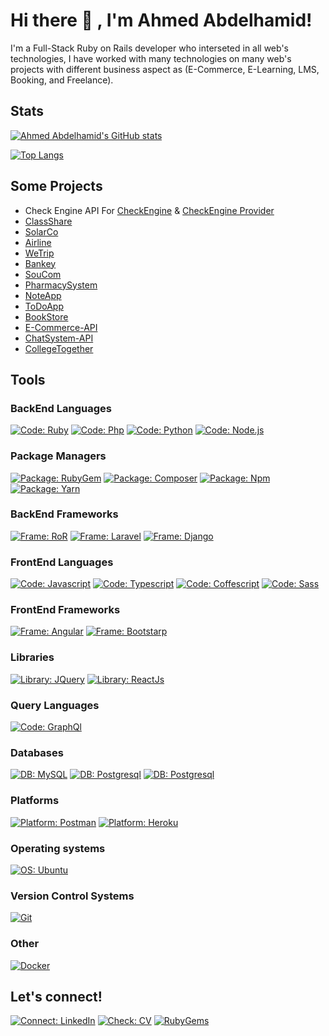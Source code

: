# Hi there 👋 , I'm Ahmed Abdelhamid!

I'm a Full-Stack Ruby on Rails developer who interseted in all web's technologies, I have worked with many technologies on many web's projects with different business aspect as (E-Commerce, E-Learning, LMS, Booking, and Freelance).

## Stats

[![Ahmed Abdelhamid's GitHub stats](https://github-readme-stats.vercel.app/api?username=ahmedhamid13&show_icons=true&theme=dark)](https://github.com/ahmedhamid13/ahmedhamid13)

[![Top Langs](https://github-readme-stats.vercel.app/api/top-langs/?username=ahmedhamid13&show_icons=true&theme=dark&hide=html,css,blade&layout=compact)](https://github.com/ahmedhamid13/ahmedhamid13)

## Some Projects

- Check Engine API For [CheckEngine](https://play.google.com/store/apps/details?id=com.checkengineapp.checkengine) & [CheckEngine Provider](https://play.google.com/store/apps/details?id=com.checkengineprovidersapp.checkengineproviders)
- [ClassShare](https://class-share.netlify.app/)
- [SolarCo](https://solarco.onrender.com/)
- [Airline](https://airline-system.onrender.com/)
- [WeTrip](https://wetrip.onrender.com/)
- [Bankey](http://bankie.herokuapp.com/)
- [SouCom](https://ecommerce-rails.onrender.com/)
- [PharmacySystem](http://pharmacy-syst.herokuapp.com/)
- [NoteApp](https://note-app-va5a.onrender.com/)
- [ToDoApp](https://todo-nodejs.glitch.me/)
- [BookStore](https://book-stores-rk50.onrender.com/)
- [E-Commerce-API](https://ecommerce-api-q9rq.onrender.com/)
- [ChatSystem-API](https://chat-system-vdyt.onrender.com/)
- [CollegeTogether](https://college-get-together.onrender.com/)

## Tools

### BackEnd Languages

[![Code: Ruby](https://img.shields.io/badge/Code-Ruby-red?&logo=ruby&logoColor=red)](https://www.ruby-lang.org/en/) [![Code: Php](https://img.shields.io/badge/Code-Php-purple?&logo=php&logoColor=purple)](https://www.php.net/) [![Code: Python](https://img.shields.io/badge/Code-Python-blue?&logo=python)](https://www.python.org/) [![Code: Node.js](https://img.shields.io/badge/Code-Node.js-green?&logo=node.js&logoColor=green)](https://nodejs.org/en/)

### Package Managers

[![Package: RubyGem](https://img.shields.io/badge/Package-RubyGem-red?&logo=rubygems)](https://rubygems.org/) [![Package: Composer](https://img.shields.io/badge/Package-Composer-black?&logo=composer)](https://getcomposer.org/) [![Package: Npm](https://img.shields.io/badge/Package-Npm-red?&logo=npm&logoColor=red)](https://www.npmjs.com/) [![Package: Yarn](https://img.shields.io/badge/Package-yarn-blue?&logo=yarn)](https://yarnpkg.com/)

### BackEnd Frameworks 

[![Frame: RoR](https://img.shields.io/badge/Frame-RoR-red?&logo=ruby-on-rails&logoColor=red)](https://rubyonrails.org/) [![Frame: Laravel](https://img.shields.io/badge/Frame-Laravel-red?&logo=laravel)](https://laravel.com/) [![Frame: Django](https://img.shields.io/badge/Frame-Django-green?&logo=django&logoColor=green)](https://www.djangoproject.com/)

### FrontEnd Languages

[![Code: Javascript](https://img.shields.io/badge/Code-Javascript-yellow?&logo=javascript&logoColor=yellow)]() [![Code: Typescript](https://img.shields.io/badge/Code-Typescript-blue?&logo=typescript)](https://www.typescriptlang.org/) [![Code: Coffescript](https://img.shields.io/badge/Code-Coffeescript-brown?&logo=coffeescript&logoColor=brown)](https://coffeescript.org/) [![Code: Sass](https://img.shields.io/badge/Code-Sass-pink?&logo=sass)](https://sass-lang.com/)

### FrontEnd Frameworks

[![Frame: Angular](https://img.shields.io/badge/Frame-Angular-red?&logo=angular&logoColor=red)](https://angular.io/) [![Frame: Bootstarp](https://img.shields.io/badge/Frame-Bootstarp-violet?&logo=bootstrap&logoColor=violet)](https://getbootstrap.com/) 

### Libraries

[![Library: JQuery](https://img.shields.io/badge/Library-JQuery-blue?&logo=jquery&logoColor=blue)](https://jquery.com/) [![Library: ReactJs](https://img.shields.io/badge/Library-ReactJs-blue?&logo=react)](https://reactjs.org/)

### Query Languages

[![Code: GraphQl](https://img.shields.io/badge/Code-GraphQL-pink?&logo=graphql)](https://graphql.org/)

### Databases

[![DB: MySQL](https://img.shields.io/badge/DB-MySQL-blue?&logo=mysql)](https://www.mysql.com/) [![DB: Postgresql](https://img.shields.io/badge/DB-Postgresql-blue?&logo=postgresql)](https://www.postgresql.org/) [![DB: Postgresql](https://img.shields.io/badge/DB-Redis-red?&logo=redis)](https://redis.io/)

### Platforms

[![Platform: Postman](https://img.shields.io/badge/Platform-Postman-orange?&logo=postman)](https://www.postman.com/) [![Platform: Heroku](https://img.shields.io/badge/Platform-heroku-violet?&logo=heroku&logoColor=violet)](https://www.heroku.com/)

### Operating systems

[![OS: Ubuntu](https://img.shields.io/badge/Os-Ubuntu-orange?&logo=ubuntu)](https://ubuntu.com/) 

### Version Control Systems

[![Git](https://img.shields.io/badge/Git-grey?&logo=git)](https://git-scm.com/)

### Other

[![Docker](https://img.shields.io/badge/Docker-grey?&logo=docker)](https://www.docker.com/)

## Let's connect!

[![Connect: LinkedIn](https://img.shields.io/badge/Ahmed_Abdelhamid-30302f?style=flat&logo=linkedin&logoColor=blue)](https://www.linkedin.com/in/ahmedhamid13/)
[![Check: CV](https://img.shields.io/badge/CV-Ahmed_Abdelhamid-orange)](https://drive.google.com/file/d/1UAh4vJ5mb3tBEaYWIzjHV-FcDOM8ffFI/view?usp=sharing)
[![RubyGems](https://img.shields.io/badge/Account-RubyGem-red?&logo=rubygems)](https://rubygems.org/profiles/ahmedhamid13)

<!--
**ahmedhamid13/ahmedhamid13** is a ✨ _special_ ✨ repository because its `README.md` (this file) appears on your GitHub profile.

Here are some ideas to get you started:

- 🔭 I’m currently working on ...
- 🌱 I’m currently learning ...
- 👯 I’m looking to collaborate on ...
- 🤔 I’m looking for help with ...
- 💬 Ask me about ...
- 📫 How to reach me: ...
- 😄 Pronouns: ...
- ⚡ Fun fact: ...
-->
